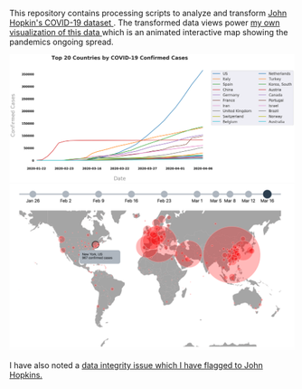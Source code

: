 This repository contains processing scripts to analyze and transform <a href="https://github.com/CSSEGISandData/COVID-19"> John Hopkin's COVID-19 dataset </a>. The transformed data views power <a href="https://mmitchell.net/covid19">my own visualization of this data </a> which is an animated interactive map showing the pandemics ongoing spread. 

<img src="https://raw.githubusercontent.com/Matthew-Mitchell/JHU-COVID-19-Processing/master/Line_Chart_by_Country_Apr06.png"></img>
![Map Preview](https://raw.githubusercontent.com/Matthew-Mitchell/JHU-COVID-19-Processing/master/map_preview.png)

I have also noted a <a href="https://github.com/CSSEGISandData/COVID-19/issues/1818">data integrity issue which I have flagged to John Hopkins.</a>
